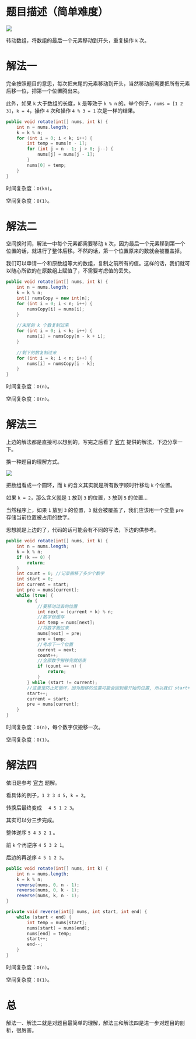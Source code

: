 # 题目描述（简单难度）

![](https://windliang.oss-cn-beijing.aliyuncs.com/189.jpg)

转动数组，将数组的最后一个元素移动到开头，重复操作 `k` 次。

# 解法一 

完全按照题目的意思，每次把末尾的元素移动到开头，当然移动前需要把所有元素后移一位，把第一个位置腾出来。

此外，如果 `k` 大于数组的长度，`k` 是等效于 `k % n` 的。举个例子，`nums = [1 2 3]`，`k = 4`，操作 `4` 次和操作 `4 % 3 = 1` 次是一样的结果。

```java
public void rotate(int[] nums, int k) {
    int n = nums.length;
    k = k % n;
    for (int i = 0; i < k; i++) {
        int temp = nums[n - 1];
        for (int j = n - 1; j > 0; j--) {
            nums[j] = nums[j - 1];
        }
        nums[0] = temp;
    }
}
```

时间复杂度：`O(kn)`。

空间复杂度：`O(1)`。

# 解法二

空间换时间，解法一中每个元素都需要移动 `k` 次，因为最后一个元素移到第一个位置的话，就进行了整体后移。不然的话，第一个位置原来的数就会被覆盖掉。

我们可以申请一个和原数组等大的数组，复制之前所有的值。这样的话，我们就可以随心所欲的在原数组上赋值了，不需要考虑值的丢失。

```java
public void rotate(int[] nums, int k) {
    int n = nums.length;
    k = k % n;
    int[] numsCopy = new int[n];
    for (int i = 0; i < n; i++) {
        numsCopy[i] = nums[i];
    }
    
    //末尾的 k 个数复制过来
    for (int i = 0; i < k; i++) {
        nums[i] = numsCopy[n - k + i];
    }
    
    //剩下的数复制过来
    for (int i = k; i < n; i++) {
        nums[i] = numsCopy[i - k];
    }
}
```

时间复杂度：`O(n)`。

空间复杂度：`O(n)`。

# 解法三

上边的解法都是直接可以想到的，写完之后看了 [官方](https://leetcode.com/problems/rotate-array/solution/) 提供的解法，下边分享一下。

换一种题目的理解方式。

![](https://windliang.oss-cn-beijing.aliyuncs.com/189_2.jpg)

把数组看成一个圆环，而 `k` 的含义其实就是所有数字顺时针移动 `k` 个位置。

如果 `k = 2`，那么含义就是 `1` 放到 `3` 的位置，`3` 放到 `5` 的位置...

当然程序上，如果 `1` 放到 `3` 的位置，`3` 就会被覆盖了，我们应该用一个变量 `pre` 存储当前位置被占用的数字。

思想就是上边的了，代码的话可能会有不同的写法，下边的供参考。

```java
public void rotate(int[] nums, int k) {
    int n = nums.length;
    k = k % n;
    if (k == 0) {
        return;
    }
    int count = 0; //记录搬移了多少个数字
    int start = 0;
    int current = start;
    int pre = nums[current];
    while (true) {
        do {
            //要移动过去的位置
            int next = (current + k) % n;
            //数字做缓存
            int temp = nums[next];
            //将数字搬过来
            nums[next] = pre;
            pre = temp;
            //考虑下一个位置
            current = next;
            count++;
            //全部数字搬移完就结束
            if (count == n) {
                return;
            }
        } while (start != current);
        //这里是防止死循环，因为搬移的位置可能会回到最开始的位置, 所以我们 start++, 继续搬移其他组
        start++;
        current = start;
        pre = nums[current];
    }
}
```

时间复杂度：`O(n)`，每个数字仅搬移一次。

空间复杂度：`O(1)`。

# 解法四

依旧是参考 [官方](https://leetcode.com/problems/rotate-array/solution/) 题解。

看具体的例子，`1 2 3 4 5`，`k = 2`。

转换后最终变成 `  4 5 1 2 3`。

其实可以分三步完成。

整体逆序 `5 4 3 2 1` 。

前 `k` 个再逆序 `4 5 3 2 1`。

后边的再逆序 `4 5 1 2 3`。

```java
public void rotate(int[] nums, int k) {
    int n = nums.length;
    k = k % n;
    reverse(nums, 0, n - 1);
    reverse(nums, 0, k - 1);
    reverse(nums, k, n - 1);
}

private void reverse(int[] nums, int start, int end) {
    while (start < end) {
        int temp = nums[start];
        nums[start] = nums[end];
        nums[end] = temp;
        start++;
        end--;
    }
}
```

时间复杂度：`O(n)`。

空间复杂度：`O(1)`。

# 总

解法一、解法二就是对题目最简单的理解，解法三和解法四是进一步对题目的剖析，很厉害。